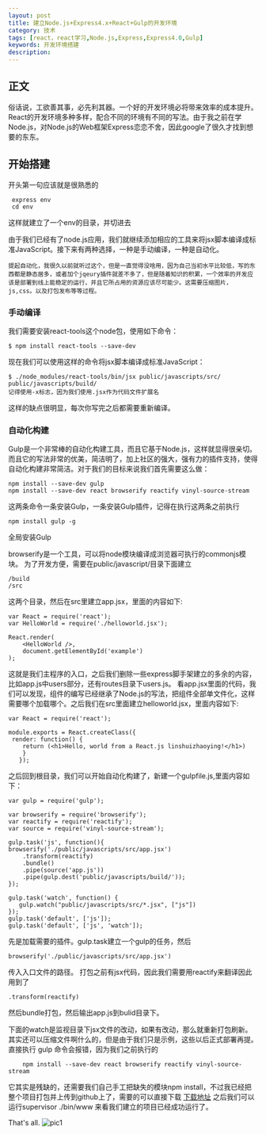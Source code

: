 ```yaml
---
layout: post
title: 建立Node.js+Express4.x+React+Gulp的开发环境
category: 技术
tags: [react，react学习,Node.js,Express,Express4.0,Gulp]
keywords: 开发环境搭建
description: 
---
```




## 正文
俗话说，工欲善其事，必先利其器。一个好的开发环境必将带来效率的成本提升。React的开发环境多种多样，配合不同的环境有不同的写法。由于我之前在学Node.js，对Node.js的Web框架Express恋恋不舍，因此google了很久才找到想要的东东。

## 开始搭建
开头第一句应该就是很熟悉的
     
     express env
     cd env
这样就建立了一个env的目录，并切进去

由于我们已经有了node.js应用，我们就继续添加相应的工具来将jsx脚本编译成标准JavaScript。接下来有两种选择，一种是手动编译，一种是自动化。
    
    提起自动化，我很久以前就听过这个，但是一直觉得没啥用，因为自己当初水平比较低，写的东西都是静态居多，或者加个jqeury插件就差不多了，但是随着知识的积累，一个效率的开发应该是部署到线上能稳定的运行，并且它所占用的资源应该尽可能少。这需要压缩图片，js,css。以及打包发布等等过程。

### 手动编译

我们需要安装react-tools这个node包，使用如下命令：

	$ npm install react-tools --save-dev
	
现在我们可以使用这样的命令将jsx脚本编译成标准JavaScript：

	$ ./node_modules/react-tools/bin/jsx public/javascripts/src/ public/javascripts/build/
	记得使用-x标志，因为我们使用.jsx作为代码文件扩展名

这样的缺点很明显，每次你写完之后都需要重新编译。
### 自动化构建	
Gulp是一个非常棒的自动化构建工具，而且它基于Node.js，这样就显得很亲切。而且它的写法非常的优美，简洁明了，加上社区的强大，强有力的插件支持，使得自动化构建非常简洁。对于我们的目标来说我们首先需要这么做：

	npm install --save-dev gulp
	npm install --save-dev react browserify reactify vinyl-source-stream
这两条命令一条安装Gulp，一条安装Gulp插件，记得在执行这两条之前执行
    
    npm install gulp -g
全局安装Gulp    
    
browserify是一个工具，可以将node模块编译成浏览器可执行的commonjs模块。
为了开发方便，需要在public/javascript/目录下面建立
	  
	/build
	/src
这两个目录，然后在src里建立app.jsx，里面的内容如下:

    var React = require('react');
	var HelloWorld = require('./helloworld.jsx');

	React.render(
    	<HelloWorld />,
    	document.getElementById('example')
	);
这就是我们主程序的入口，之后我们删除一些express脚手架建立的多余的内容，比如app.js中users部分，还有routes目录下users.js。
看app.jsx里面的代码，我们可以发现，组件的编写已经继承了Node.js的写法，把组件全部单文件化，这样需要哪个加载哪个。之后我们在src里面建立helloworld.jsx，里面内容如下:
    
    var React = require('react');

    module.exports = React.createClass({
     render: function() {
        return (<h1>Hello, world from a React.js linshuizhaoying!</h1>)
        }
	   });
之后回到根目录，我们可以开始自动化构建了，新建一个gulpfile.js,里面内容如下：
    
    var gulp = require('gulp');

	var browserify = require('browserify');
	var reactify = require('reactify');
	var source = require('vinyl-source-stream');

	gulp.task('js', function(){
    browserify('./public/javascripts/src/app.jsx')
        .transform(reactify)
        .bundle()
        .pipe(source('app.js'))
        .pipe(gulp.dest('public/javascripts/build/'));
	});

	gulp.task('watch', function() {
       gulp.watch("public/javascripts/src/*.jsx", ["js"])
	});
	gulp.task('default', ['js']);
	gulp.task('default', ['js', 'watch']);

先是加载需要的插件。gulp.task建立一个gulp的任务，然后
    
    browserify('./public/javascripts/src/app.jsx')

传入入口文件的路径。
    打包之前有jsx代码，因此我们需要用reactify来翻译因此用到了
    
    .transform(reactify)
然后bundle打包，然后输出app.js到bulid目录下。

下面的watch是监视目录下jsx文件的改动，如果有改动，那么就重新打包刷新。
其实还可以压缩文件啊什么的，但是由于我们只是示例，这些以后正式部署再提。
直接执行 gulp 命令会报错，因为我们之前执行的
    
    	npm install --save-dev react browserify reactify vinyl-source-stream
它其实是残缺的，还需要我们自己手工把缺失的模块npm install，不过我已经把整个项目打包并上传到github上了，需要的可以直接下载 [下载地址](https://github.com/linshuizhaoying/Node.js-Express4.x-React-Glup)
之后我们可以运行supervisor ./bin/www 来看我们建立的项目已经成功运行了。



That's all.
![pic1](http://img.haoqiao.me/n2.png?imageView2/2/w/600/h/600/q/100|watermark/2/text/Qnkg5Li05rC054Wn5b2x/font/5a6L5L2T/fontsize/500/fill/IzAwRkZGRg==/dissolve/100/gravity/SouthEast/dx/10/dy/10)
